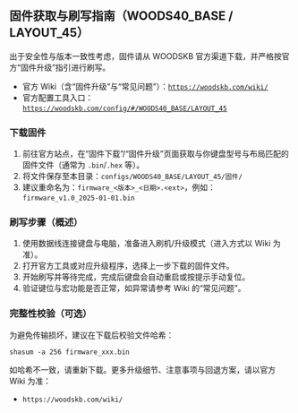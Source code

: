 ## 固件获取与刷写指南（WOODS40_BASE / LAYOUT_45）

出于安全性与版本一致性考虑，固件请从 WOODSKB 官方渠道下载，并严格按官方“固件升级”指引进行刷写。

- 官方 Wiki（含“固件升级”与“常见问题”）：[`https://woodskb.com/wiki/`](https://woodskb.com/wiki/)
- 官方配置工具入口：[`https://woodskb.com/config/#/WOODS40_BASE/LAYOUT_45`](https://woodskb.com/config/#/WOODS40_BASE/LAYOUT_45)

### 下载固件

1. 前往官方站点，在“固件下载”/“固件升级”页面获取与你键盘型号与布局匹配的固件文件（通常为 `.bin`/`.hex` 等）。
2. 将文件保存至本目录：`configs/WOODS40_BASE/LAYOUT_45/固件/`
3. 建议重命名为：`firmware_<版本>_<日期>.<ext>`，例如：`firmware_v1.0_2025-01-01.bin`

### 刷写步骤（概述）

1. 使用数据线连接键盘与电脑，准备进入刷机/升级模式（进入方式以 Wiki 为准）。
2. 打开官方工具或对应升级程序，选择上一步下载的固件文件。
3. 开始刷写并等待完成，完成后键盘会自动重启或按提示手动复位。
4. 验证键位与宏功能是否正常，如异常请参考 Wiki 的“常见问题”。

### 完整性校验（可选）

为避免传输损坏，建议在下载后校验文件哈希：

```
shasum -a 256 firmware_xxx.bin
```

如哈希不一致，请重新下载。更多升级细节、注意事项与回退方案，请以官方 Wiki 为准：
- `https://woodskb.com/wiki/`


